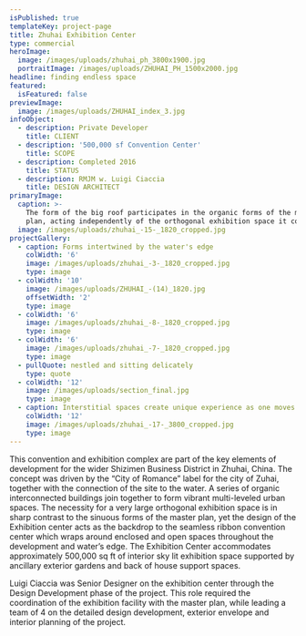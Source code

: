 ```yaml
---
isPublished: true
templateKey: project-page
title: Zhuhai Exhibition Center
type: commercial
heroImage:
  image: /images/uploads/zhuhai_ph_3800x1900.jpg
  portraitImage: /images/uploads/ZHUHAI_PH_1500x2000.jpg
headline: finding endless space
featured:
  isFeatured: false
previewImage:
  image: /images/uploads/ZHUHAI_index_3.jpg
infoObject:
  - description: Private Developer
    title: CLIENT
  - description: '500,000 sf Convention Center'
    title: SCOPE
  - description: Completed 2016
    title: STATUS
  - description: RMJM w. Luigi Ciaccia
    title: DESIGN ARCHITECT
primaryImage:
  caption: >-
    The form of the big roof participates in the organic forms of the master
    plan, acting independently of the orthogonal exhibition space it contains
  image: /images/uploads/zhuhai_-15-_1820_cropped.jpg
projectGallery:
  - caption: Forms intertwined by the water's edge
    colWidth: '6'
    image: /images/uploads/zhuhai_-3-_1820_cropped.jpg
    type: image
  - colWidth: '10'
    image: /images/uploads/ZHUHAI_-(14)_1820.jpg
    offsetWidth: '2'
    type: image
  - colWidth: '6'
    image: /images/uploads/zhuhai_-8-_1820_cropped.jpg
    type: image
  - colWidth: '6'
    image: /images/uploads/zhuhai_-7-_1820_cropped.jpg
    type: image
  - pullQuote: nestled and sitting delicately
    type: quote
  - colWidth: '12'
    image: /images/uploads/section_final.jpg
    type: image
  - caption: Interstitial spaces create unique experience as one moves through.
    colWidth: '12'
    image: /images/uploads/zhuhai_-17-_3800_cropped.jpg
    type: image
---
```

This convention and exhibition complex are part of the key elements of development for the wider Shizimen Business District in Zhuhai, China. The concept was driven by the “City of
Romance” label for the city of Zuhai, together with the connection of the
site to the water. A series of organic interconnected buildings
join together to form vibrant multi-leveled urban spaces. The
necessity for a very large orthogonal exhibition space is in sharp contrast
to the sinuous forms of the master plan, yet the design of the Exhibition
center acts as the backdrop to the seamless
ribbon convention center which wraps around enclosed and
open spaces throughout the development and water’s edge.
The Exhibition Center accommodates approximately 500,000
sq ft of interior sky lit exhibition space supported by ancillary
exterior gardens and back of house support
spaces.

Luigi Ciaccia was Senior Designer on the exhibition center
through the Design Development phase of the project. This
role required the coordination of the exhibition facility with
the master plan, while leading a team of 4 on the detailed
design development, exterior envelope and interior planning
of the project.
